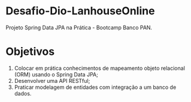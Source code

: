 # Desafio-Dio-LanhouseOnline
Projeto Spring Data JPA na Prática - Bootcamp Banco PAN.

# Objetivos
1) Colocar em prática conhecimentos de mapeamento objeto relacional (ORM) usando o Spring Data JPA;
2) Desenvolver uma API RESTful;
3) Praticar modelagem de entidades com integração a um banco de dados.
